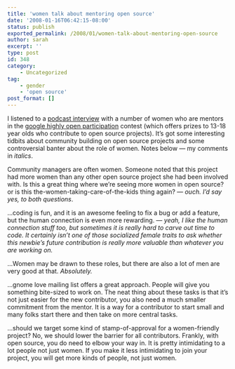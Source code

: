 ```yaml
---
title: 'women talk about mentoring open source'
date: '2008-01-16T06:42:15-08:00'
status: publish
exported_permalink: /2008/01/women-talk-about-mentoring-open-source
author: sarah
excerpt: ''
type: post
id: 348
category:
    - Uncategorized
tag:
    - gender
    - 'open source'
post_format: []
---
```

I listened to a [podcast interview](http://googlesummerofcode.blogspot.com/2008/01/meet-your-mentors-women-in-open-source.html) with a number of women who are mentors in the [google highly open participation](http://code.google.com/opensource/ghop/) contest (which offers prizes to 13-18 year olds who contribute to open source projects). It’s got some interesting tidbits about community building on open source projects and some controversial banter about the role of women. Notes below — my comments in *italics*.

Community managers are often women. Someone noted that this project had more women than any other open source project she had been involved with. Is this a great thing where we’re seeing more women in open source? or is this the-women-taking-care-of-the-kids thing again? — *ouch. I’d say yes, to both questions*.

…coding is fun, and it is an awesome feeling to fix a bug or add a feature, but the human connection is even more rewarding. — *yeah, I like the human connection stuff too, but sometimes it is really hard to carve out time to code. It certainly isn’t one of those socialized female traits to ask whether this newbie’s future contribution is really more valuable than whatever you are working on.*

…Women may be drawn to these roles, but there are also a lot of men are very good at that. *Absolutely.*

…gnome love mailing list offers a great approach. People will give you something bite-sized to work on. The neat thing about these tasks is that it’s not just easier for the new contributor, you also need a much smaller commitment from the mentor. It is a way for a contributor to start small and many folks start there and then take on more central tasks.

…should we target some kind of stamp-of-approval for a women-friendly project? No, we should lower the barrier for all contributors. Frankly, with open source, you do need to elbow your way in. It is pretty intimidating to a lot people not just women. If you make it less intimidating to join your project, you will get more kinds of people, not just women.
